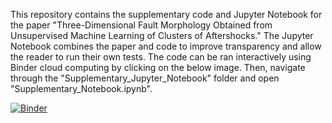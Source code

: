 This repository contains the supplementary code and Jupyter Notebook for the paper "Three-Dimensional Fault Morphology Obtained from Unsupervised Machine Learning of Clusters of Aftershocks." The Jupyter Notebook combines the paper and code to improve transparency and allow the reader to run their own tests. The code can be ran interactively using Binder cloud computing by clicking on the below image. Then, navigate through the "Supplementary_Jupyter_Notebook" folder and open "Supplementary_Notebook.ipynb". 

[![Binder](https://mybinder.org/badge_logo.svg)](https://mybinder.org/v2/gh/brennanbrunsvik/Fault-morphology-clustering/master)


